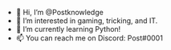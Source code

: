 - 👋 Hi, I’m @Postknowledge
- 👀 I’m interested in gaming, tricking, and IT.
- 🌱 I’m currently learning Python!
- 📫 You can reach me on Discord: Post#0001

<!---
Postknowledge/Postknowledge is a ✨ special ✨ repository because its `README.md` (this file) appears on your GitHub profile.
You can click the Preview link to take a look at your changes.
--->
